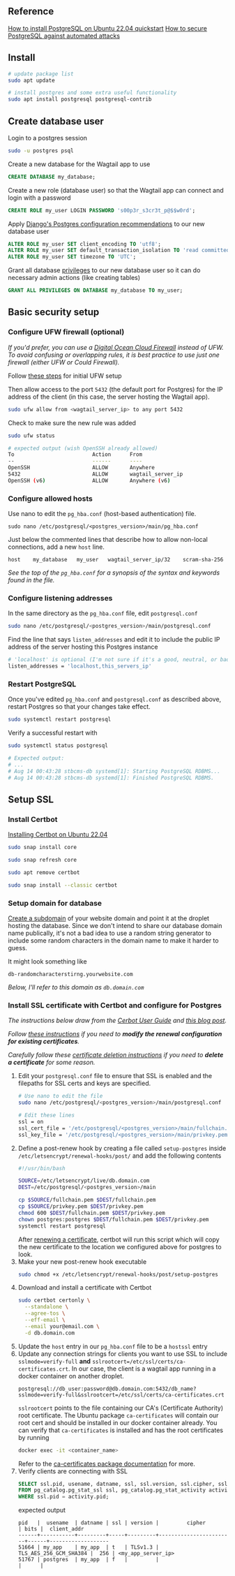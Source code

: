 ## Reference

[How to install PostgreSQL on Ubuntu 22.04 quickstart](https://www.digitalocean.com/community/tutorials/how-to-install-postgresql-on-ubuntu-22-04-quickstart)
[How to secure PostgreSQL against automated attacks](https://www.digitalocean.com/community/tutorials/how-to-secure-postgresql-against-automated-attacks)

## Install
```bash
# update package list
sudo apt update

# install postgres and some extra useful functionality
sudo apt install postgresql postgresql-contrib
```

## Create database user
Login to a postgres session
```bash
sudo -u postgres psql
```
Create a new database for the Wagtail app to use
```sql
CREATE DATABASE my_database;
```
Create a new role (database user) so that the Wagtail app can connect and login with a password
```sql
CREATE ROLE my_user LOGIN PASSWORD 's00p3r_s3cr3t_p@$$w0rd';
```
Apply [Django's Postgres configuration recommendations](https://docs.djangoproject.com/en/4.1/ref/databases/#optimizing-postgresql-s-configuration) to our new database user
```sql
ALTER ROLE my_user SET client_encoding TO 'utf8';
ALTER ROLE my_user SET default_transaction_isolation TO 'read committed';
ALTER ROLE my_user SET timezone TO 'UTC';
```
Grant all database [privileges](https://www.postgresql.org/docs/14/ddl-priv.html) to our new database user so it can do necessary admin actions (like creating tables)
```sql
GRANT ALL PRIVILEGES ON DATABASE my_database TO my_user;
```

## Basic security setup

### Configure UFW firewall (optional)
_If you'd prefer, you can use a [Digital Ocean Cloud Firewall](https://docs.digitalocean.com/tutorials/recommended-droplet-setup/#step-3-create-a-cloud-firewall) instead of UFW. To avoid confusing or overlapping rules, it is best practice to use just one firewall (either UFW or Could Firewall)._

Follow [these steps](https://www.digitalocean.com/community/tutorials/initial-server-setup-with-ubuntu-22-04#step-4-setting-up-a-firewall) for initial UFW setup 

Then allow access to the port `5432` (the default port for Postgres) for the IP address of the client (in this case, the server hosting the Wagtail app).
```bash
sudo ufw allow from <wagtail_server_ip> to any port 5432
```

Check to make sure the new rule was added
```bash
sudo ufw status

# expected output (wish OpenSSH already allowed)
To                         Action      From
--                         ------      ----
OpenSSH                    ALLOW       Anywhere
5432                       ALLOW       wagtail_server_ip
OpenSSH (v6)               ALLOW       Anywhere (v6)
```

### Configure allowed hosts

Use nano to edit the `pg_hba.conf` (host-based authentication) file. 
```
sudo nano /etc/postgresql/<postgres_version>/main/pg_hba.conf
```

Just below the commented lines that describe how to allow non-local connections, add a new `host` line.
```
host    my_database   my_user   wagtail_server_ip/32    scram-sha-256
```
*See the top of the `pg_hba.conf` for a synopsis of the syntax and keywords found in the file.*

### Configure listening addresses
In the same directory as the `pg_hba.conf` file, edit `postgresql.conf`
```bash
sudo nano /etc/postgresql/<postgres_version>/main/postgresql.conf
```
Find the line that says `listen_addresses` and edit it to include the public IP address of the server hosting this Postgres instance
```bash
# 'localhost' is optional (I'm not sure if it's a good, neutral, or bad idea to include it)
listen_addresses = 'localhost,this_servers_ip'
```

### Restart PostgreSQL

Once you've edited `pg_hba.conf` and `postgresql.conf` as described above, restart Postgres so that your changes take effect.
```bash
sudo systemctl restart postgresql
```

Verify a successful restart with
```bash
sudo systemctl status postgresql

# Expected output:
# ...
# Aug 14 00:43:28 stbcms-db systemd[1]: Starting PostgreSQL RDBMS...
# Aug 14 00:43:28 stbcms-db systemd[1]: Finished PostgreSQL RDBMS.
```

## Setup SSL

### Install Certbot

[Installing Certbot on Ubuntu 22.04](https://www.digitalocean.com/community/tutorials/how-to-use-certbot-standalone-mode-to-retrieve-let-s-encrypt-ssl-certificates-on-ubuntu-22-04#step-1-installing-certbot)
```bash
sudo snap install core

sudo snap refresh core

sudo apt remove certbot

sudo snap install --classic certbot
```

### Setup domain for database 
[Create a subdomain](https://docs.digitalocean.com/products/networking/dns/how-to/add-subdomain/) of your website domain and point it at the droplet hosting the database. Since we don't intend to share our database domain name publically, it's not a bad idea to use a random string generator to include some random characters in the domain name to make it harder to guess.

It might look something like
```
db-randomcharacterstirng.yourwebsite.com
```

_Below, I'll refer to this domain as `db.domain.com`_

### Install SSL certificate with Certbot and configure for Postgres

_The instructions below draw from the [Cerbot User Guide](https://eff-certbot.readthedocs.io/en/stable/using.html#user-guide) and [this blog post](https://loganmarchione.com/2020/10/securing-postgres-connections-using-lets-encrypt-certificates/)._

_Follow [these instructions](https://eff-certbot.readthedocs.io/en/stable/using.html#modifying-the-renewal-configuration-of-existing-certificates) if you need to **modify the renewal configuration for existing certificates**._

_Carefully follow these [certificate deletion instructions](https://eff-certbot.readthedocs.io/en/stable/using.html#safely-deleting-certificates) if you need to **delete a certificate** for some reason._


1. Edit your `postgresql.conf` file to ensure that SSL is enabled and the filepaths for SSL certs and keys are specified.
    ```bash
    # Use nano to edit the file
    sudo nano /etc/postgresql/<postgres_version>/main/postgresql.conf

    # Edit these lines
    ssl = on
    ssl_cert_file = '/etc/postgresql/<postgres_version>/main/fullchain.pem'
    ssl_key_file = '/etc/postgresql/<postgres_version>/main/privkey.pem'
    ```
2. Define a post-renew hook by creating a file called `setup-postgres` inside `/etc/letsencrypt/renewal-hooks/post/` and add the following contents
    ```bash
    #!/usr/bin/bash

    SOURCE=/etc/letsencrypt/live/db.domain.com
    DEST=/etc/postgresql/<postgres_version>/main

    cp $SOURCE/fullchain.pem $DEST/fullchain.pem
    cp $SOURCE/privkey.pem $DEST/privkey.pem
    chmod 600 $DEST/fullchain.pem $DEST/privkey.pem
    chown postgres:postgres $DEST/fullchain.pem $DEST/privkey.pem
    systemctl restart postgresql
    ```
    After [renewing a certificate](https://eff-certbot.readthedocs.io/en/stable/using.html#renewing-certificates), certbot will run this script which will copy the new certificate to the location we configured above for postgres to look.
3. Make your new post-renew hook executable
    ```bash
    sudo chmod +x /etc/letsencrypt/renewal-hooks/post/setup-postgres
    ```
4. Download and install a certificate with Certbot
    ```bash
    sudo certbot certonly \
      --standalone \
      --agree-tos \
      --eff-email \
      --email your@email.com \
      -d db.domain.com
    ```
5. Update the `host` entry in our `pg_hba.conf` file to be a `hostssl` entry
6. Update any connection strings for clients you want to use SSL to include `sslmode=verify-full` **and** `sslrootcert=/etc/ssl/certs/ca-certificates.crt`. In our case, the client is a wagtail app running in a docker container on another droplet.
    ```
    postgresql://db_user:password@db.domain.com:5432/db_name?sslmode=verify-full&sslrootcert=/etc/ssl/certs/ca-certificates.crt
    ```
    `sslrootcert` points to the file containing our CA's (Certificate Authority) root certificate. The Ubuntu package `ca-certificates` will contain our root cert and should be installed in our docker container already. You can verify that `ca-certificates` is installed and has the root certificates by running
    ```bash
    docker exec -it <container_name> 
    ```
    Refer to the [ca-certificates package documentation](https://ubuntu.com/server/docs/security-trust-store) for more.
7. Verify clients are connecting with SSL
    ```sql
    SELECT ssl.pid, usename, datname, ssl, ssl.version, ssl.cipher, ssl.bits, client_addr
    FROM pg_catalog.pg_stat_ssl ssl, pg_catalog.pg_stat_activity activity
    WHERE ssl.pid = activity.pid;
    ```
    expected output
    ```
    pid   |  usename  | datname | ssl | version |         cipher         | bits |  client_addr
    ------+-----------+---------+-----+---------+------------------------+------+-------------------
    51664 | my_app    | my_app  | t   | TLSv1.3 | TLS_AES_256_GCM_SHA384 |  256 | <my_app_server_ip>
    51767 | postgres  | my_app  | f   |         |                        |      |
    ```
